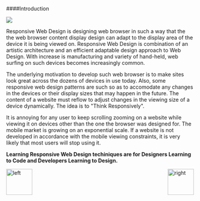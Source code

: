 
####Introduction

<img src="http://cdn2.hubspot.net/hub/53/file-2542784971-jpeg/web-design.jpeg?t=1447612633206&width=761"></img>


<p>Responsive Web Design is designing web browser in such a way that the the web browser content display design can adapt to the display area of the device it is being viewed on. Responsive Web Design is combination of an artistic architecture and an efficient adaptable design approach to Web Design. With increase is manufacturing and variety of hand-held, web surfing on such devices becomes increasingly common. </p>

<p>The underlying motivation to develop such web browser is to make sites look great across the dozens of devices in use today. Also, some responsive web design patterns are such so as to accomodate any changes in the devices or their display sizes that may happen in the future.  The content of a website must reflow to adjust changes in the viewing size of a device dynamically. The idea is to "Think Responsively".</p>

<p>It is annoying for any user to keep scrolling zooming on a website while viewing it on devices other than the one the browser was designed for. The mobile market is growing on an exponential scale. If a website is not developed in accordance with the mobile viewing constraints, it is very likely that most users will stop using it. </p>

<p><b>Learning Responsive Web Design techiniques are for Designers Learning to Code and Developers Learning to Design.</b><p>


[<img align="left" alt="left" src="https://cloud.githubusercontent.com/assets/14101008/11165526/091b197c-8acf-11e5-8ac1-3a1e5042ed78.png" width="70" height="70"></img>](https://github.com/vaishnaviviswanathan/CSCI_5828_RESPONSIVE-WEB-DESIGN/blob/master/README.md)

[<img align="right" alt="right" src="https://cloud.githubusercontent.com/assets/14101008/11165527/0a4289a2-8acf-11e5-8378-c5e3a55ab4dc.png" width="70" height="70"></img>](https://github.com/vaishnaviviswanathan/CSCI_5828_RESPONSIVE-WEB-DESIGN/blob/master/1.md)
